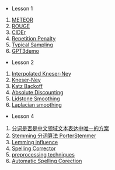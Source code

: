 - Lesson 1
1. [METEOR](https://en.wikipedia.org/wiki/METEOR)
2. [ROUGE](https://en.wikipedia.org/wiki/ROUGE_(metric))
3. [CIDEr](https://arxiv.org/abs/1411.5726)
4. [Repetition Penalty](https://arxiv.org/abs/1909.05858)
5. [Typical Sampling](https://arxiv.org/abs/2202.00666)
6. [GPT3demo](https://gpt3demo.com/)

- Lesson 2
1. [Interpolated Kneser-Ney](https://www.stats.ox.ac.uk/~teh/research/compling/hpylm.pdf)
2. [Kneser-Ney](https://en.wikipedia.org/wiki/Kneser%E2%80%93Ney_smoothing)
3. [Katz Backoff](https://arxiv.org/abs/1411.5726)
4. [Absolute Discounting](https://cs.pomona.edu/~dkauchak/classes/f14/cs159-f14/lectures/discounting_handout.pdf)
5. [Lidstone Smoothing](https://en.wikipedia.org/wiki/Additive_smoothing)
6. [Laplacian smoothing](https://en.wikipedia.org/wiki/Laplacian_smoothing)

- Lesson 4
1. [分词是否是中文领域文本表达中唯一的方案](https://arxiv.org/pdf/1905.05526.pdf)
2. [Stemming 分词算法 PorterStemmer](https://tartarus.org/martin/PorterStemmer/)
3. [Lemming influence](https://arxiv.org/pdf/1707.01780.pdf)
4. [Spelling Corrector](https://norvig.com/spell-correct.htmlText) 
5. [preprocessing techniques](https://www.sciencedirect.com/science/article/abs/pii/S0957417418303683)
6. [Automatic Spelling Corection](https://aclanthology.org/P18-3021/)

